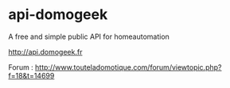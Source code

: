 api-domogeek
============

A free and simple public API for homeautomation

http://api.domogeek.fr

Forum : http://www.touteladomotique.com/forum/viewtopic.php?f=18&t=14699

